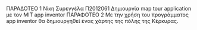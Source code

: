 ΠΑΡΑΔΟΤΕΟ 1 
Νίκη Συρεγγέλα Π2012061
Δημιουργία map tour application με τον MIT app inventor
ΠΑΡΑΦΟΤΕΟ 2 
Με την χρήση του προγράμματος app inventor θα δημιουργηθεί ένας χάρτης της πόλης της Κέρκυρας. 
